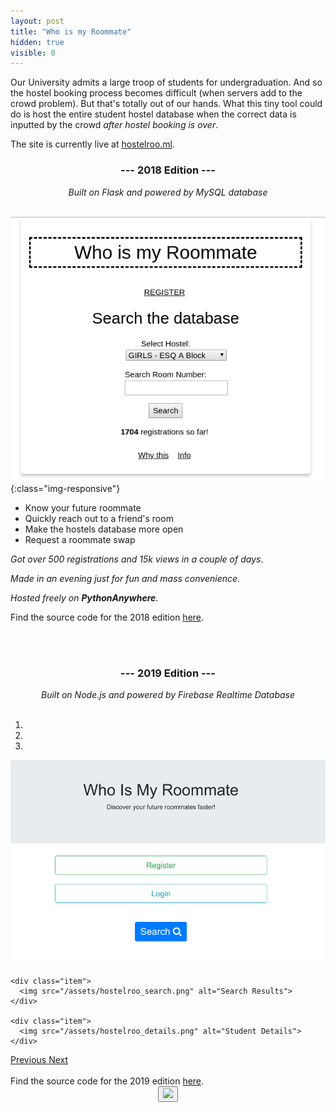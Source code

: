 ```yaml
---
layout: post
title: "Who is my Roommate"
hidden: true
visible: 0
---
```

Our University admits a large troop of students for undergraduation. And so the hostel booking process becomes difficult (when servers add to the crowd problem). But that's totally out of our hands. What this tiny tool could do is host the entire student hostel database when the correct data is inputted by the crowd _after hostel booking is over_.

The site is currently live at <a href="http://hostelroo.ml/">hostelroo.ml</a>.

<center><h3>--- 2018 Edition ---</h3>
<i>Built on Flask and powered by MySQL database</i>
</center>
<br>

![Screenshot](/assets/who-roommate.png){:class="img-responsive"}

- Know your future roommate
- Quickly reach out to a friend's room
- Make the hostels database more open
- Request a roommate swap

_Got over 500 registrations and 15k views in a couple of days_.

_Made in an evening just for fun and mass convenience_.

_Hosted freely on **PythonAnywhere**_.

Find the source code for the 2018 edition <a href="https://github.com/rounakdatta/who-is-my-roommate/tree/flask-mysql">here</a>.

<br><br>

<center><h3>--- 2019 Edition ---</h3>
<i>Built on Node.js and powered by Firebase Realtime Database</i>
</center>
<br>

<div id="myCarousel" class="carousel slide" data-ride="carousel">
  <ol class="carousel-indicators">
    <li data-target="#myCarousel" data-slide-to="0" class="active"></li>
    <li data-target="#myCarousel" data-slide-to="1"></li>
    <li data-target="#myCarousel" data-slide-to="2"></li>
  </ol>

  <div class="carousel-inner">
    <div class="item active">
      <img src="/assets/hostelroo_main.png" alt="Home Page">
    </div>

    <div class="item">
      <img src="/assets/hostelroo_search.png" alt="Search Results">
    </div>

    <div class="item">
      <img src="/assets/hostelroo_details.png" alt="Student Details">
    </div>
  </div>

  <a class="left carousel-control" href="#myCarousel" data-slide="prev">
    <span class="glyphicon glyphicon-chevron-left"></span>
    <span class="sr-only">Previous</span>
  </a>
  <a class="right carousel-control" href="#myCarousel" data-slide="next">
    <span class="glyphicon glyphicon-chevron-right"></span>
    <span class="sr-only">Next</span>
  </a>
</div>

<br>
Find the source code for the 2019 edition <a href="https://github.com/rounakdatta/who-is-my-roommate/">here</a>.

<br>
<center>
<button id="likeButton" onclick="likeItem()"><img src="https://cdn3.iconfinder.com/data/icons/jolly-icons-free/64/thumb-up_64.png"></button>
<div id="likeCount"></div>
</center>

<script type="text/javascript">

let postTitle = "hostelbooking2018"

let myLocation = "";

function getLocationDetails() {
$.get("https://json.geoiplookup.io/", function (response) {
    myLocation = response;
});
}

function likeItem() {
  getLocationDetails();

  setTimeout(function(){

  var xhr = new XMLHttpRequest();
  xhr.withCredentials = false;
  
  xhr.addEventListener("readystatechange", function () {
    if (this.readyState === 4) {
      console.log(this.responseText);
      showLikes();
    }
  });
  
  xhr.open("POST", "https://rounakdatta.pythonanywhere.com/like/post/" + postTitle);
  xhr.setRequestHeader("content-type", "application/json");
  xhr.setRequestHeader('Access-Control-Allow-Origin', '*')
  xhr.setRequestHeader("Access-Control-Allow-Credentials", true);
  xhr.setRequestHeader("cache-control", "no-cache");
  xhr.setRequestHeader("postman-token", "6b90fa48-bca5-8464-df36-a229e6b15f2a");
  
  console.log(JSON.stringify(myLocation));
  xhr.send(JSON.stringify(myLocation));

  }, 1000);
}

function showLikes() {

	var data = null;
	
	var xhr = new XMLHttpRequest();
	xhr.withCredentials = false;
	
	xhr.addEventListener("readystatechange", function () {
	  if (this.readyState === 4) {
	    console.log(this.responseText);
	    //alert(this.responseText);
	    document.getElementById('likeCount').innerHTML = "<h4>" + String(this.responseText) + "</h4>";
	  }
	});
	
	xhr.open("GET", "https://rounakdatta.pythonanywhere.com/like/post/" + postTitle);
	xhr.setRequestHeader("cache-control", "no-cache");
	xhr.setRequestHeader('Access-Control-Allow-Origin', '*')
	xhr.setRequestHeader("Access-Control-Allow-Credentials", true);
	xhr.setRequestHeader("postman-token", "5e82f0d5-65e0-a89a-729b-10c6f90fffb9");
	
	xhr.send(data);

}

</script>

<script>
$( document ).ready(function() {
    showLikes();
});
</script>
